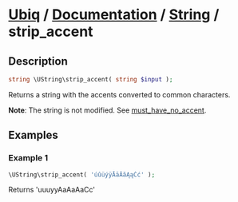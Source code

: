 [Ubiq](https://github.com/Pixel418/Ubiq#readme) / [Documentation](../index.md#readme) / [String](../index.md#string) / strip_accent
======


Description
-------- 

```php
string \UString\strip_accent( string $input );
```

Returns a string with the accents converted to common characters.

**Note**: The string is not modified. See [must_have_no_accent](./must_have_no_accent.md#readme).



Examples
--------

### Example 1

```php
\UString\strip_accent( 'úûüýÿĀāĂăĄąĆć' );
```
Returns 'uuuyyAaAaAaCc'
